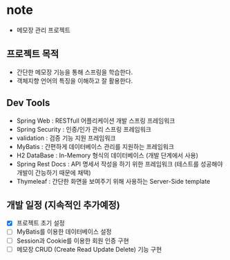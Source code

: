 # note
- 메모장 관리 프로젝트

## 프로젝트 목적
- 간단한 메모장 기능을 통해 스프링을 학습한다.
- 객체지향 언어의 특징을 이해하고 잘 활용한다.

## Dev Tools
- Spring Web : RESTfull 어플리케이션 개발 스프링 프레임워크
- Spring Security : 인증/인가 관리 스프링 프레임워크
- validation : 검증 기능 지원 프레임워크
- MyBatis : 간편하게 데이터베이스 관리를 지원하는 프레임워크
- H2 DataBase : In-Memory 형식의 데이터베이스 (개발 단계에서 사용)
- Spring Rest Docs : API 명세서 작성을 하기 위한 프레임워크 (테스트를 성공해야 개발이 간능하기 때문에 채택)
- Thymeleaf : 간단한 화면을 보여주기 위해 사용하는 Server-Side template

## 개발 일정 (지속적인 추가예정)
- [x] 프로젝트 초기 설정
- [ ] MyBatis를 이용한 데이터베이스 설정
- [ ] Session과 Cookie를 이용한 회원 인증 구현
- [ ] 메모장 CRUD (Create Read Update Delete) 기능 구현

